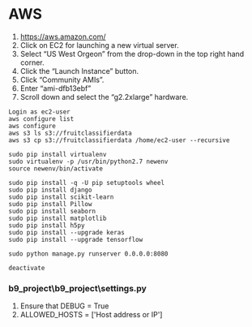 # AWS
1. https://aws.amazon.com/
2. Click on EC2 for launching a new virtual server.
3. Select “US West Orgeon” from the drop-down in the top right hand corner. 
4. Click the “Launch Instance” button.
5. Click “Community AMIs”. 
6. Enter “ami-dfb13ebf”
7. Scroll down and select the “g2.2xlarge” hardware.

~~~
Login as ec2-user
aws configure list
aws configure
aws s3 ls s3://fruitclassifierdata
aws s3 cp s3://fruitclassifierdata /home/ec2-user --recursive

sudo pip install virtualenv
sudo virtualenv -p /usr/bin/python2.7 newenv
source newenv/bin/activate

sudo pip install -q -U pip setuptools wheel
sudo pip install django
sudo pip install scikit-learn
sudo pip install Pillow
sudo pip install seaborn
sudo pip install matplotlib
sudo pip install h5py
sudo pip install --upgrade keras
sudo pip install --upgrade tensorflow

sudo python manage.py runserver 0.0.0.0:8080

deactivate

~~~
### b9_project\b9_project\settings.py
1. Ensure that DEBUG = True
2. ALLOWED_HOSTS = ['Host address or IP']
